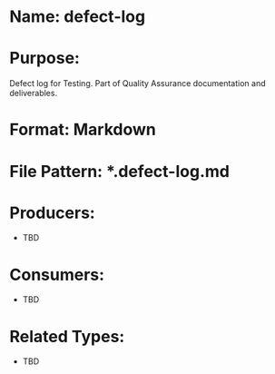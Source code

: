 # Name: defect-log

# Purpose:
Defect log for Testing. Part of Quality Assurance documentation and deliverables.

# Format: Markdown

# File Pattern: *.defect-log.md

# Producers:
- TBD

# Consumers:
- TBD

# Related Types:
- TBD
